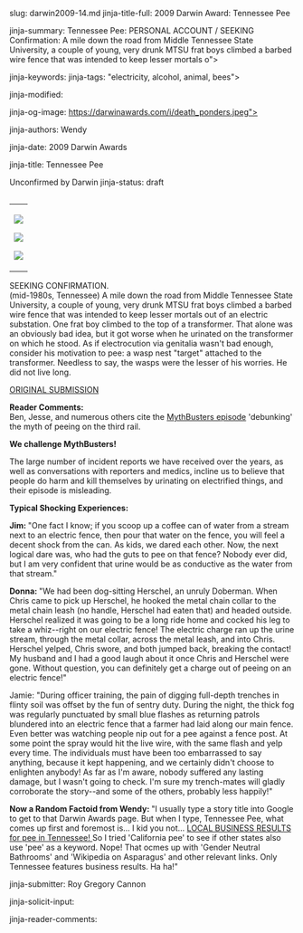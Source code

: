 slug: darwin2009-14.md
jinja-title-full: 2009 Darwin Award: Tennessee Pee

jinja-summary: Tennessee Pee: PERSONAL ACCOUNT / SEEKING Confirmation: A mile down the road from Middle Tennessee State University, a couple of young, very drunk MTSU frat boys climbed a barbed wire fence that was intended to keep lesser mortals o">

jinja-keywords:
jinja-tags: "electricity, alcohol, animal, bees">

jinja-modified:

jinja-og-image: https://darwinawards.com/i/death_ponders.jpeg">

jinja-authors: Wendy

jinja-date: 2009 Darwin Awards


jinja-title: Tennessee Pee

Unconfirmed by Darwin
jinja-status: draft
<TABLE border=0 align=right><TR><TD align=center>

<A href="/cgi/search.pl?keywords=category%3Delectricity&swishindex=stories.data&show_description=yes&maxdisplay=10&maxresults=50"><IMG src="/i/icon/electricity.jpg" border=0></A>

<A href="/cgi/search.pl?keywords=category%3Danimal&swishindex=stories.data&show_description=yes&maxdisplay=10&maxresults=50"><IMG src="/i/icon/animals.jpg" border=0></A>

<A href="/cgi/search.pl?keywords=category%3Dalcohol&swishindex=stories.data&show_description=yes&maxdisplay=10&maxresults=50"><IMG src="/i/icon/beer.gif" border=0></A>

</TD></TR></TABLE>

SEEKING CONFIRMATION.
<BR>
(mid-1980s, Tennessee) A mile down the road from Middle Tennessee State
University, a couple of young, very drunk MTSU frat boys climbed a barbed
wire fence that was intended to keep lesser mortals out of an electric
substation. One frat boy climbed to the top of a transformer. That alone
was an obviously bad idea, but it got worse when he urinated on the
transformer on which he stood. As if electrocution via genitalia wasn't bad
enough, consider his motivation to pee: a wasp nest "target" attached to
the transformer. Needless to say, the wasps were the lesser of his
worries. He did not live long.

<A href="http://darwinawards.com/slush/200905/pending20090519-191802.html">ORIGINAL SUBMISSION</A>

<B>Reader Comments:</B><BR> Ben, Jesse, and numerous others
cite the <A
href="https://www.youtube.com/watch?v=FrabfVmWmdo&feature=PlayList&p=CDA75458F976ABE1&playnext=1&playnext_from=PL&index=11">MythBusters
episode</A> 'debunking' the myth of peeing on the third rail.

<B>We challenge MythBusters!</B>

The large number of incident reports we have received over the years, as
well as conversations with reporters and medics, incline us to believe that
people do harm and kill themselves by urinating on electrified things, and
their episode is misleading.

<B>Typical Shocking Experiences:</B>

<B>Jim: </B>"One fact I know; if you scoop up a coffee can of water from a
stream next to an electric fence, then pour that water on the fence, you
will feel a decent shock from the can. As kids, we dared each other. Now,
the next logical dare was, who had the guts to pee on that fence? Nobody
ever did, but I am very confident that urine would be as conductive as the
water from that stream."

<B>Donna: </B>"We had been dog-sitting Herschel, an unruly Doberman. When
Chris came to pick up Herschel, he hooked the metal chain collar to the
metal chain leash (no handle, Herschel had eaten that) and headed outside.
Herschel realized it was going to be a long ride home and cocked his leg to
take a whiz--right on our electric fence! The electric charge ran up the
urine stream, through the metal collar, across the metal leash, and into
Chris. Herschel yelped, Chris swore, and both jumped back, breaking the
contact! My husband and I had a good laugh about it once Chris and Herschel
were gone. Without question, you can definitely get a charge out of peeing
on an electric fence!"

Jamie: "During officer training, the pain of digging full-depth trenches in
flinty soil was offset by the fun of sentry duty. During the night, the
thick fog was regularly punctuated by small blue flashes as returning
patrols blundered into an electric fence that a farmer had laid along our
main fence. Even better was watching people nip out for a pee against a
fence post. At some point the spray would hit the live wire, with the same
flash and yelp every time. The individuals must have been too embarrassed
to say anything, because it kept happening, and we certainly didn't choose
to enlighten anybody! As far as I'm aware, nobody suffered any lasting
damage, but I wasn't going to check. I'm sure my trench-mates will gladly
corroborate the story--and some of the others, probably less happily!"

<B>Now a Random Factoid from Wendy: </B>"I usually type a story title into
Google to get to that Darwin Awards page. But when I type, Tennessee Pee,
what comes up first and foremost is... I kid you not... <A
href="http://www.google.com/search?ie=UTF-8&oe=UTF-8&sourceid=navclient&gfns=1&q=tennessee+pee">LOCAL
BUSINESS RESULTS for pee in Tennessee! </A> So I tried 'California pee' to
see if other states also use 'pee' as a keyword. Nope!	 That ocmes up with
'Gender Neutral Bathrooms' and 'Wikipedia on Asparagus' and other relevant
links.	Only Tennessee features business results. Ha ha!"

jinja-submitter: Roy Gregory Cannon

jinja-solicit-input:

jinja-reader-comments:



<!--#include file=nav_2009.html -->


